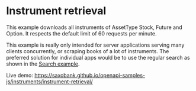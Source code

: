 # Instrument retrieval

This example downloads all instruments of AssetType Stock, Future and Option.
It respects the default limit of 60 requests per minute.

This example is really only intended for server applications serving many clients concurrently, or scraping books of a lot of instruments. The preferred solution for individual apps would be to use the regular search as shown in the [Search example](https://github.com/SaxoBank/openapi-samples-js/tree/main/instruments/instrument-search).

Live demo: https://saxobank.github.io/openapi-samples-js/instruments/instrument-retrieval/

